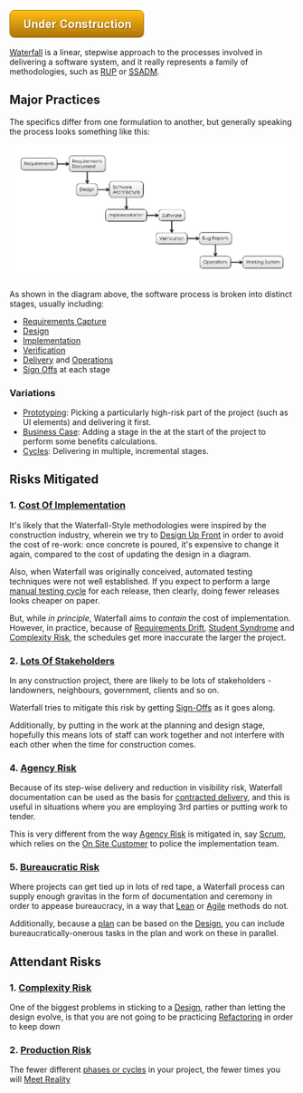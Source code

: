 ![Under Construction](images/state/uc.png)

[Waterfall](https://en.wikipedia.org/wiki/Waterfall_model) is a linear, stepwise approach to the processes involved in delivering a software system, and it really represents a family of methodologies, such as [RUP](https://en.wikipedia.org/wiki/Rational_Unified_Process) or [SSADM](https://en.wikipedia.org/wiki/Structured_systems_analysis_and_design_method).

## Major Practices

The specifics differ from one formulation to another, but generally speaking the process looks something like this:

![Waterfall Methodology](images/generated/waterfall.png)

As shown in the diagram above, the software process is broken into distinct stages, usually including:

- [Requirements Capture](Requirements-Capture)
- [Design](Big-Design-Up-Front)
- [Implementation](Development)
- [Verification](Testing)
- [Delivery](Delivery) and [Operations](Support)
- [Sign Offs](Sign-Offs) at each stage

### Variations

- [Prototyping](Prototyping):  Picking a particularly high-risk part of the project (such as UI elements) and delivering it first.  
- [Business Case](Analysis): Adding a stage in the at the start of the project to perform some benefits calculations.
- [Cycles](Prioritisation): Delivering in multiple, incremental stages.

## Risks Mitigated

### 1.  [Cost Of Implementation](Scarcity-Risk#schedule-risk)

It's likely that the Waterfall-Style methodologies were inspired by the construction industry, wherein we try to [Design Up Front](Design) in order to avoid the cost of re-work:  once concrete is poured, it's expensive to change it again, compared to the cost of updating the design in a diagram.   

Also, when Waterfall was originally conceived, automated testing techniques were not well established.  If you expect to perform a large [manual testing cycle](Testing) for each release, then clearly, doing fewer releases looks cheaper on paper.  

But, while _in principle_, Waterfall aims to _contain_ the cost of implementation.  However, in practice, because of [Requirements Drift](Feature-Risk), [Student Syndrome](Scarcity-Risk#schedule-risk) and [Complexity Risk](Complexity-Risk), the schedules get more inaccurate the larger the project.

### 2.  [Lots Of Stakeholders](Coordination-Risk)

In any construction project, there are likely to be lots of stakeholders - landowners, neighbours, government, clients and so on.   

Waterfall tries to mitigate this risk by getting [Sign-Offs](Sign-Off) as it goes along.

Additionally, by putting in the work at the planning and design stage, hopefully this means lots of staff can work together and not interfere with each other when the time for construction comes.

### 4.  [Agency Risk](Agency-Risk)

Because of its step-wise delivery and reduction in visibility risk, Waterfall documentation can be used as the basis for [contracted delivery](Contract), and this is useful in situations where you are employing 3rd parties or putting work to tender.  

This is very different from the way [Agency Risk](Agency-Risk) is mitigated in, say [Scrum](Scrum), which relies on the [On Site Customer](On-Site-Customer) to police the implementation team.

### 5.  [Bureaucratic Risk](Bureaucratic-Risk)

Where projects can get tied up in lots of red tape, a Waterfall process can supply enough gravitas in the form of documentation and ceremony in order to appease bureaucracy, in a way that [Lean](Lean) or [Agile](Agile) methods do not.    

Additionally, because a [plan](Delivery-Plan) can be based on the [Design](Design), you can include bureaucratically-onerous tasks in the plan and work on these in parallel.

## Attendant Risks

### 1. [Complexity Risk](Complexity-Risk)

One of the biggest problems in sticking to a [Design](Design), rather than letting the design evolve, is that you are not going to be practicing [Refactoring](Refactoring) in order to keep down 

### 2.  [Production Risk](Production-Risk)

The fewer different [phases or cycles](Prioritisation) in your project, the fewer times you will [Meet Reality](Meet-Reality) 

